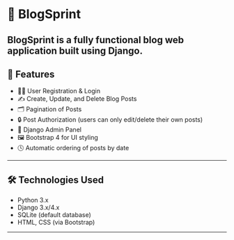 # 📝 BlogSprint

**BlogSprint** is a fully functional blog web application built using **Django**.  
---

## 🚀 Features

- 🧑‍💻 User Registration & Login
- ✍️ Create, Update, and Delete Blog Posts
- 🗂️ Pagination of Posts
- 🔒 Post Authorization (users can only edit/delete their own posts)
- 🧠 Django Admin Panel
- 🖼️ Bootstrap 4 for UI styling
- 🕓 Automatic ordering of posts by date

---

## 🛠️ Technologies Used

- Python 3.x
- Django 3.x/4.x
- SQLite (default database)
- HTML, CSS (via Bootstrap)

---


